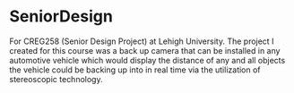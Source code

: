 # SeniorDesign
For CREG258 (Senior Design Project) at Lehigh University. The project I created for this course was a back up camera that can be installed in any automotive vehicle which would display the distance of any and all objects the vehicle could be backing up into in real time via the utilization of stereoscopic technology. 
